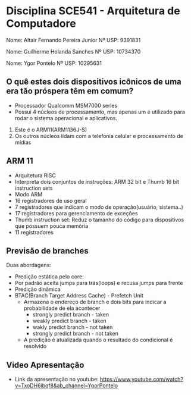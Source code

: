 # Disciplina SCE541 - Arquitetura de Computadore


Nome: Altair Fernando Pereira Junior            Nº USP: 9391831

Nome: Guilherme Holanda Sanches              Nº USP: 10734370

Nome: Ygor Pontelo                                       Nº USP: 10295631

## O quê estes dois dispositivos icônicos de uma era tão próspera têm em comum?
 * Processador Qualcomm MSM7000 series
  * Possui 4 núcleos de processamento, mas apenas um é utilizado para rodar o sistema operacional e aplicativos.
  1. Este é o ARM11(ARM1136J-S)
  1. Os outros núcleos lidam com a telefonia celular e processamento de mídias

## ARM 11
 * Arquitetura RISC
 * Interpreta dois conjuntos de instruções: ARM 32 bit e Thumb 16 bit instruction sets
 * Modo ARM
* 16 registradores de uso geral
* 7 registradores que indicam o modo de operação(usuário, sistema..)
* 17 registradores para gerenciamento de exceções
 * Thumb instruction set: Reduz o tamanho do código para dispositivos que possuem pouca memória
* 11 registradores

## Previsão de branches
Duas abordagens:
 * Predição estática pelo core:
  * Por padrão aceita jumps para trás(loops) e recusa jumps para frente
 * Predição dinâmica
  * BTAC(Branch Target Address Cache) - Prefetch Unit
    * Armazena o endereço de branch e dois bits para indicar a probabilidade de ela acontecer
      * strongly predict branch - taken
      * weakly predict branch - taken
      * wakly predict branch - not taken
      * strongly predict branch - not taken
    * A predição é atualizada quando o resultado do condicional é resolvido
      

## Video Apresentação

* Link da apresentação no youtube: https://www.youtube.com/watch?v=TxoDH6ibqf8&ab_channel=YgorPontelo

  
 

